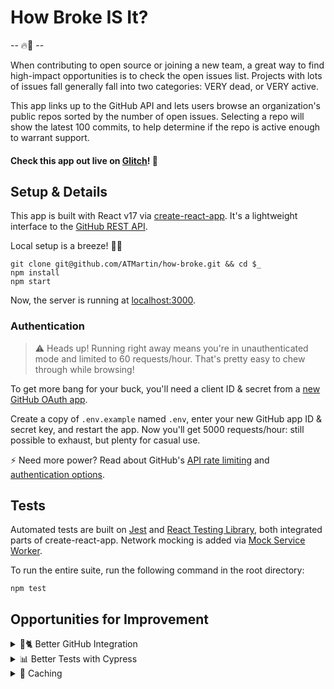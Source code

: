 # How Broke IS It?

-- 🔥🧯 --

When contributing to open source or joining a new team, a great way to find high-impact opportunities is to check the open issues list. Projects with lots of issues fall generally fall into two categories: VERY dead, or VERY active.

This app links up to the GitHub API and lets users browse an organization's public repos sorted by the number of open issues. Selecting a repo will show the latest 100 commits, to help determine if the repo is active enough to warrant support.

#### Check this app out live on [Glitch](https://how-broke-is-it.glitch.me/)! 🎏


## Setup & Details

This app is built with React v17 via [create-react-app](https://create-react-app.dev/).
It's a lightweight interface to the [GitHub REST API](https://docs.github.com/en/rest).

Local setup is a breeze! 💨🍃

```
git clone git@github.com/ATMartin/how-broke.git && cd $_
npm install
npm start
```

Now, the server is running at [localhost:3000](http://localhost:3000).


### Authentication

> ⚠️  Heads up! Running right away means you're in unauthenticated mode and limited to 60 requests/hour.
> That's pretty easy to chew through while browsing!

To get more bang for your buck, you'll need a client ID & secret from a [new GitHub OAuth app](https://github.com/settings/applications/new).

Create a copy of `.env.example` named `.env`, enter your new GitHub app ID & secret key, and restart the app.
Now you'll get 5000 requests/hour: still possible to exhaust, but plenty for casual use.

⚡️ Need more power? Read about GitHub's [API rate limiting](https://docs.github.com/en/rest/overview/resources-in-the-rest-api#rate-limiting) and [authentication options](https://docs.github.com/en/rest/overview/resources-in-the-rest-api#authentication).

## Tests

Automated tests are built on [Jest](https://jestjs.io/docs/tutorial-react) and [React Testing Library](https://testing-library.com/docs/react-testing-library/intro/), both integrated parts of create-react-app. Network mocking is added via [Mock Service Worker](https://mswjs.io/).

To run the entire suite, run the following command in the root directory:

```
npm test
```


## Opportunities for Improvement

<details>
<summary>🐙🐈 Better GitHub Integration</summary>
<p>
Right now, "How Broke" exists as an exclusvely frontend application. This is great for quick development & cheap hosting, but locks our authentication options due to CORS limitations. The ideal next step for this project would be to build a simple proxy server for React to route through, allowing us to implement GitHub's <a href="https://docs.github.com/en/developers/apps/building-oauth-apps/authorizing-oauth-apps#web-application-flow">web application flow</a> and start thinking about how we might incorporate private repository access for individuals.
</p>
<p>
Honestly, the only limiting factor here is time: I'd rather deliver something decent-looking for users at the expense of technical complexity, but my next stop would be an Express/Flask/Gin app and a shiny new "Login with GitHub" button.
</p>
</details>

<details>
<summary>📊 Better Tests with Cypress</summary>
<p>
The tests here are pretty lame. They allowed me to verify behavior once the very initial proof-of-concept bits were in place, and and caught a number of regressions as I migrated from procedural to React-ish to Redux-ish architectures. They're sturdy enough to catch future refinements, but they're mostly "happy path" and do a poor job of testing edge cases or unexpected behavior - which, of course, are many  users' _favorite_ behaviors!
</p>
<p>
I'd love to throw a <a href="https://www.cypress.io/">Cypress</a> spec around this project, too. Right now, the app is using RTL and testing the one main component in semi-isolation. Cypress gives us true end-to-end testing and would make further changes a downright pleasure. I'm a little sad I didn't budget for this as part of the initial spec anyway!
</p>
</details>

<details>
<summary>🎒 Caching</summary>
<p>
We're making a whole bunch of API calls, often for the same info, in the course of using this app. Memoizing even a little bit of this data would make a huge difference. GitHub's API also supports <a href="https://docs.github.com/en/rest/overview/resources-in-the-rest-api#conditional-requests">conditional requests</a>, which would save us on not only transfer volume but also rate limit consumption. That's pretty neat! 📸
</p>
</details>
